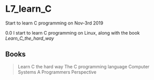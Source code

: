 # L7_learn_C
Start to learn C programming  on Nov-3rd 2019

0.0 I start to learn C programming on Linux, along with the book *Learn_C_the_hard_way*

## Books

>Learn C the hard way
>The C programming language
>Computer Systems A Programmers Perspective
  
    
     
     
